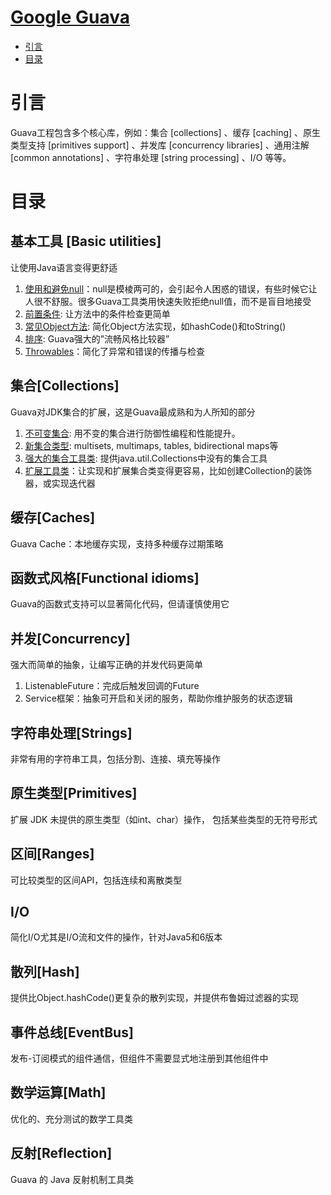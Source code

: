 [Google Guava](https://github.com/google/guava) 
====
* [引言](#引言)
* [目录](#目录)
# 引言
Guava工程包含多个核心库，例如：集合 [collections] 、缓存 [caching] 、原生类型支持 [primitives support] 、并发库 [concurrency libraries] 、通用注解 [common annotations] 、字符串处理 [string processing] 、I/O 等等。

# 目录
## 基本工具 [Basic utilities]
让使用Java语言变得更舒适
1. [使用和避免null](./BasicUtilties/使用和避免null.md)：null是模棱两可的，会引起令人困惑的错误，有些时候它让人很不舒服。很多Guava工具类用快速失败拒绝null值，而不是盲目地接受
2. [前置条件](./BasicUtilties/前置条件.md): 让方法中的条件检查更简单
3. [常见Object方法](./BasicUtilties/常见的Object方法.md): 简化Object方法实现，如hashCode()和toString()
4. [排序](./BasicUtilties/排序.md): Guava强大的”流畅风格比较器”
5. [Throwables](./BasicUtilties/Throwables.md)：简化了异常和错误的传播与检查

## 集合[Collections]
Guava对JDK集合的扩展，这是Guava最成熟和为人所知的部分
1. [不可变集合](./collections/不可变集合.md): 用不变的集合进行防御性编程和性能提升。
2. [新集合类型](./collections/新集合类型.md): multisets, multimaps, tables, bidirectional maps等
3. [强大的集合工具类](./collections/强大的集合工具类.md): 提供java.util.Collections中没有的集合工具
4. [扩展工具类](./collections/强大的集合工具类.md)：让实现和扩展集合类变得更容易，比如创建Collection的装饰器，或实现迭代器
## 缓存[Caches]
Guava Cache：本地缓存实现，支持多种缓存过期策略
## 函数式风格[Functional idioms]
Guava的函数式支持可以显著简化代码，但请谨慎使用它
## 并发[Concurrency]
强大而简单的抽象，让编写正确的并发代码更简单
1. ListenableFuture：完成后触发回调的Future
2. Service框架：抽象可开启和关闭的服务，帮助你维护服务的状态逻辑
## 字符串处理[Strings]
非常有用的字符串工具，包括分割、连接、填充等操作
## 原生类型[Primitives]
扩展 JDK 未提供的原生类型（如int、char）操作， 包括某些类型的无符号形式
## 区间[Ranges]
可比较类型的区间API，包括连续和离散类型
## I/O
简化I/O尤其是I/O流和文件的操作，针对Java5和6版本
## 散列[Hash]
提供比Object.hashCode()更复杂的散列实现，并提供布鲁姆过滤器的实现
## 事件总线[EventBus]
发布-订阅模式的组件通信，但组件不需要显式地注册到其他组件中
## 数学运算[Math]
优化的、充分测试的数学工具类
## 反射[Reflection]
Guava 的 Java 反射机制工具类

